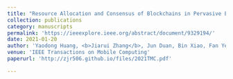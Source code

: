 ```yaml
---
title: "Resource Allocation and Consensus of Blockchains in Pervasive Edge Computing Environments"
collection: publications
category: manuscripts
permalink: 'https://ieeexplore.ieee.org/abstract/document/9329194/'
date: 2021-01-20
author: 'Yaodong Huang, <b>Jiarui Zhang</b>, Jun Duan, Bin Xiao, Fan Ye, Yuanyuan Yang'
venue: 'IEEE Transactions on Mobile Computing'
paperurl: 'http://zjr506.github.io/files/2021TMC.pdf'

---
```

